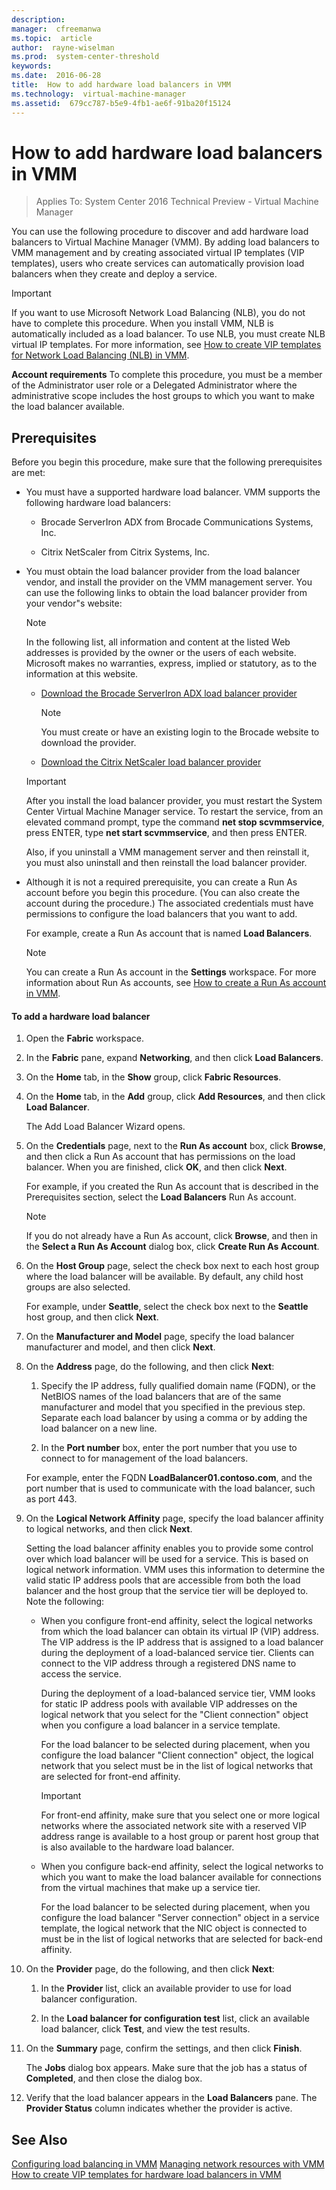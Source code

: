 ```yaml
---
description:  
manager:  cfreemanwa
ms.topic:  article
author:  rayne-wiselman
ms.prod:  system-center-threshold
keywords:  
ms.date:  2016-06-28
title:  How to add hardware load balancers in VMM
ms.technology:  virtual-machine-manager
ms.assetid:  679cc787-b5e9-4fb1-ae6f-91ba20f15124
---
```


# How to add hardware load balancers in VMM

>Applies To: System Center 2016 Technical Preview - Virtual Machine Manager

You can use the following procedure to discover and add hardware load balancers to Virtual Machine Manager (VMM). By adding load balancers to VMM management and by creating associated virtual IP templates (VIP templates), users who create services can automatically provision load balancers when they create and deploy a service.

> [!IMPORTANT]
> If you want to use Microsoft Network Load Balancing (NLB), you do not have to complete this procedure. When you install VMM, NLB is automatically included as a load balancer. To use NLB, you must create NLB virtual IP templates. For more information, see [How to create VIP templates for Network Load Balancing &#40;NLB&#41; in VMM](How-to-create-VIP-templates-for-Network-Load-Balancing--NLB--in-VMM.md).

**Account requirements** To complete this procedure, you must be a member of the Administrator user role or a Delegated Administrator where the administrative scope includes the host groups to which you want to make the load balancer available.

## Prerequisites
Before you begin this procedure, make sure that the following prerequisites are met:

-   You must have a supported hardware load balancer. VMM supports the following hardware load balancers:

    -   Brocade ServerIron ADX from Brocade Communications Systems, Inc.

    -   Citrix NetScaler from Citrix Systems, Inc.

-   You must obtain the load balancer provider from the load balancer vendor, and install the provider on the VMM management server. You can use the following links to obtain the load balancer provider from your vendor"s website:

    > [!NOTE]
    > In the following list, all information and content at the listed Web addresses is provided by the owner or the users of each website. Microsoft makes no warranties, express, implied or statutory, as to the information at this website.

    -   [Download the Brocade ServerIron ADX load balancer provider](http://www.brocade.com/partnerships/technology-alliance-partners/partner-details/microsoft/microsoft-systems-center/index.page)

        > [!NOTE]
        > You must create or have an existing login to the Brocade website to download the provider.

    -   [Download the Citrix NetScaler load balancer provider](https://www.citrix.com/community.html)

    > [!IMPORTANT]
    > After you install the load balancer provider, you must restart the System Center Virtual Machine Manager service. To restart the service, from an elevated command prompt, type the command **net stop scvmmservice**, press ENTER, type **net start scvmmservice**, and then press ENTER.
    > 
    > Also, if you uninstall a VMM management server and then reinstall it, you must also uninstall and then reinstall the load balancer provider.

-   Although it is not a required prerequisite, you can create a Run As account before you begin this procedure. (You can also create the account during the procedure.) The associated credentials must have permissions to configure the load balancers that you want to add.

    For example, create a Run As account that is named **Load Balancers**.

    > [!NOTE]
    > You can create a Run As account in the **Settings** workspace. For more information about Run As accounts, see [How to create a Run As account in VMM](How-to-create-a-Run-As-account-in-VMM.md).

#### To add a hardware load balancer

1.  Open the **Fabric** workspace.

2.  In the **Fabric** pane, expand **Networking**, and then click **Load Balancers**.

3.  On the **Home** tab, in the **Show** group, click **Fabric Resources**.

4.  On the **Home** tab, in the **Add** group, click **Add Resources**, and then click **Load Balancer**.

    The Add Load Balancer Wizard opens.

5.  On the **Credentials** page, next to the **Run As account** box, click **Browse**, and then click a Run As account that has permissions on the load balancer. When you are finished, click **OK**, and then click **Next**.

    For example, if you created the Run As account that is described in the Prerequisites section, select the **Load Balancers** Run As account.

    > [!NOTE]
    > If you do not already have a Run As account, click **Browse**, and then in the **Select a Run As Account** dialog box, click **Create Run As Account**.

6.  On the **Host Group** page, select the check box next to each host group where the load balancer will be available. By default, any child host groups are also selected.

    For example, under **Seattle**, select the check box next to the **Seattle** host group, and then click **Next**.

7.  On the **Manufacturer and Model** page, specify the load balancer manufacturer and model, and then click **Next**.

8.  On the **Address** page, do the following, and then click **Next**:

    1.  Specify the IP address, fully qualified domain name (FQDN), or the NetBIOS names of the load balancers that are of the same manufacturer and model that you specified in the previous step. Separate each load balancer by using a comma or by adding the load balancer on a new line.

    2.  In the **Port number** box, enter the port number that you use to connect to for management of the load balancers.

    For example, enter the FQDN **LoadBalancer01.contoso.com**, and the port number that is used to communicate with the load balancer, such as port 443.

9. On the **Logical Network Affinity** page, specify the load balancer affinity to logical networks, and then click **Next**.

    Setting the load balancer affinity enables you to provide some control over which load balancer will be used for a service. This is based on logical network information. VMM uses this information to determine the valid static IP address pools that are accessible from both the load balancer and the host group that the service tier will be deployed to. Note the following:

    -   When you configure front-end affinity, select the logical networks from which the load balancer can obtain its virtual IP (VIP) address. The VIP address is the IP address that is assigned to a load balancer during the deployment of a load-balanced service tier. Clients can connect to the VIP address through a registered DNS name to access the service.

        During the deployment of a load-balanced service tier, VMM looks for static IP address pools with available VIP addresses on the logical network that you select for the "Client connection" object when you configure a load balancer in a service template.

        For the load balancer to be selected during placement, when you configure the load balancer "Client connection" object, the logical network that you select must be in the list of logical networks that are selected for front-end affinity.

        > [!IMPORTANT]
        > For front-end affinity, make sure that you select one or more logical networks where the associated network site with a reserved VIP address range is available to a host group or parent host group that is also available to the hardware load balancer.

    -   When you configure back-end affinity, select the logical networks to which you want to make the load balancer available for connections from the virtual machines that make up a service tier.

        For the load balancer to be selected during placement, when you configure the load balancer "Server connection" object in a service template, the logical network that the NIC object is connected to must be in the list of logical networks that are selected for back-end affinity.

10. On the **Provider** page, do the following, and then click **Next**:

    1.  In the **Provider** list, click an available provider to use for load balancer configuration.

    2.  In the **Load balancer for configuration test** list, click an available load balancer, click **Test**, and view the test results.

11. On the **Summary** page, confirm the settings, and then click **Finish**.

    The **Jobs** dialog box appears. Make sure that the job has a status of **Completed**, and then close the dialog box.

12. Verify that the load balancer appears in the **Load Balancers** pane. The **Provider Status** column indicates whether the provider is active.

## See Also
[Configuring load balancing in VMM](Configuring-load-balancing-in-VMM.md)
[Managing network resources with VMM](Managing-network-resources-with-VMM.md)
[How to create VIP templates for hardware load balancers in VMM](How-to-create-VIP-templates-for-hardware-load-balancers-in-VMM.md)



